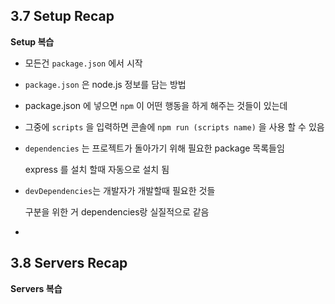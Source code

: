 ## 3.7 Setup Recap

**Setup 복습**

- 모든건 `package.json` 에서 시작

- `package.json` 은 node.js 정보를 담는 방법

- package.json 에 넣으면 `npm` 이 어떤 행동을 하게 해주는 것들이 있는데

- 그중에 `scripts` 을 입력하면 콘솔에 `npm run (scripts name)` 을 사용 할 수 있음

- `dependencies` 는 프로젝트가 돌아가기 위해 필요한 package 목록들임

  express 를 설치 할때 자동으로 설치 됨

- `devDependencies`는 개발자가 개발할때 필요한 것들

  구분을 위한 거 dependencies랑 실질적으로 같음

-

## 3.8 Servers Recap

**Servers 복습**
